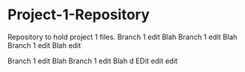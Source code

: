 # Project-1-Repository
Repository to hold project 1 files.
Branch 1 edit Blah
Branch 1 edit Blah
Branch 1 edit Blah
edit


Branch 1 edit Blah
Branch 1 edit Blah
d
EDit
edit
edit
